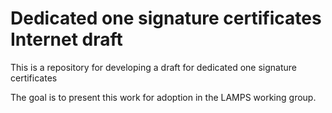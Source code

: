 # Dedicated one signature certificates Internet draft

This is a repository for developing a draft for dedicated one signature certificates

The goal is to present this work for adoption in the LAMPS working group.
